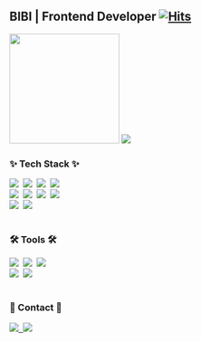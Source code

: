 <!--타이틀 부분-->
## BIBI | Frontend Developer [![Hits](https://hits.seeyoufarm.com/api/count/incr/badge.svg?url=https%3A%2F%2Fgithub.com%2FJeongSabibi&count_bg=%238977AD&title_bg=%23555555&icon=rabbitmq.svg&icon_color=%23E7E7E7&title=%EC%96%B4%EC%84%9C%EC%98%A4%EC%8B%9C%EC%A7%80&edge_flat=false)](https://hits.seeyoufarm.com)

<!-- <a href="https://hits.seeyoufarm.com"><img src="https://hits.seeyoufarm.com/api/count/incr/badge.svg?url=https%3A%2F%2Fgithub.com%2FJeongSabibi&count_bg=%238977AD&title_bg=%23555555&icon=rabbitmq.svg&icon_color=%23E7E7E7&title=%EC%96%B4%EC%84%9C%EC%98%A4%EC%8B%9C%EC%A7%80&edge_flat=false"/></a> -->

<!-- <img src="https://readme-typing-svg.demolab.com/?lines=Welcome+to+BIBI's+GitHub!;💻+Front-End+Developer+💻&font=Fira%20Code&center=true&width=380&height=50&duration=4000&pause=1000&color=8299FF" alt="Example Usage - README Typing SVG"> -->

<div>
  <!-- <img src="https://github.com/user-attachments/assets/da5aee37-0436-4839-88e7-eab62aebf60a" height="195" /> -->
  <img src="https://github.com/user-attachments/assets/35ec3eca-8e2f-4b4c-b719-6feea69c8178" height="194" />
  <picture>
    <source
      srcset="https://github-readme-stats.vercel.app/api?username=jeongsabibi&show_icons=true&theme=discord_old_blurple"
      media="(prefers-color-scheme: dark)"
    />
    <source
      srcset="https://github-readme-stats.vercel.app/api?username=jeongsabibi&show_icons=true"
      media="(prefers-color-scheme: light), (prefers-color-scheme: no-preference)"
    />
    <img src="https://github-readme-stats.vercel.app/api?username=jeongsabibi&show_icons=true" />
  </picture>
</div>

<!--내용 부분-->
<h3>✨ Tech Stack ✨</h3>
<div>
  <img src="https://img.shields.io/badge/Next-black?style=for-the-badge&logo=next.js&logoColor=white">&nbsp
  <img src="https://img.shields.io/badge/react-20232a.svg?style=for-the-badge&logo=react&logoColor=61DAFB" />&nbsp
  <img src="https://img.shields.io/badge/javascript-F7DF1E.svg?style=for-the-badge&logo=javascript&logoColor=20232a" />&nbsp
  <img src="https://img.shields.io/badge/typescript-007ACC.svg?style=for-the-badge&logo=typescript&logoColor=white" />&nbsp
</div>

<div>
  <img src="https://img.shields.io/badge/React%20Query-FF4154?style=for-the-badge&logo=react%20query&logoColor=white" />&nbsp
  <img src="https://img.shields.io/badge/html5-E34F26.svg?style=for-the-badge&logo=html5&logoColor=white" />&nbsp
  <img src="https://img.shields.io/badge/css3-1572B6.svg?style=for-the-badge&logo=css3&logoColor=white" />&nbsp
  <img src="https://img.shields.io/badge/python-3670A0?style=for-the-badge&logo=python&logoColor=ffdd54" />&nbsp
</div>

<div>
  <img src="https://img.shields.io/badge/styled--components-DB7093?style=for-the-badge&logo=styled-components&logoColor=ffd35b" />&nbsp
  <img src="https://img.shields.io/badge/tailwindcss-1daabb.svg?style=for-the-badge&logo=tailwind-css&logoColor=white" />&nbsp
</div>

<br>

<h3>🛠 Tools 🛠</h3>
<div>
  <img src="https://img.shields.io/badge/git-F05033.svg?style=for-the-badge&logo=git&logoColor=white" />&nbsp
  <img src="https://img.shields.io/badge/github-181717.svg?style=for-the-badge&logo=github&logoColor=white" />&nbsp
  <img src="https://img.shields.io/badge/Notion-F3F3F3.svg?style=for-the-badge&logo=notion&logoColor=black" />&nbsp
</div>

<div>
  <img src="https://img.shields.io/badge/figma-F24E1E.svg?style=for-the-badge&logo=figma&logoColor=white" />&nbsp
  <img src="https://img.shields.io/badge/VSCode-2C2C32.svg?style=for-the-badge&logo=visual-studio-code&logoColor=22ABF3" />
</div>

<br>

<h3>📮 Contact 📮</h3>
<div>
  <a href="https://velog.io/@ldlldl">
    <img src="https://img.shields.io/badge/Velog-1EBC8F?style=for-the-badge&logo=velog&logoColor=white" />&nbsp
  </a>
  <a href="mailto:jsbb528@gmail.com">
    <img src="https://img.shields.io/badge/jsbb528@gmail.com-D14836?style=for-the-badge&logo=gmail&logoColor=white" />
  </a>
</div>
